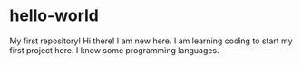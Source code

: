 # hello-world
My first repository!
Hi there!
I am new here. I am learning coding to start my first project here.
I know some programming languages.
